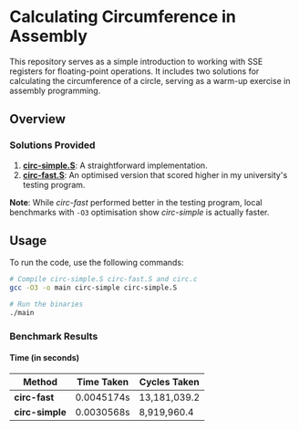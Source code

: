 # Calculating Circumference in Assembly

This repository serves as a simple introduction to working with SSE registers for floating-point operations. It includes two solutions for calculating the circumference of a circle, serving as a warm-up exercise in assembly programming.


## Overview

### Solutions Provided
1. [**circ-simple.S**](https://github.com/bentoBAUX/Calculating-Circumference-in-Assembly/blob/master/src/circ-simple.S): A straightforward implementation.
2. [**circ-fast.S**](https://github.com/bentoBAUX/Calculating-Circumference-in-Assembly/blob/master/src/circ-fast.S): An optimised version that scored higher in my university's testing program.

**Note**: While *circ-fast* performed better in the testing program, local benchmarks with `-O3` optimisation show *circ-simple* is actually faster.


## Usage

To run the code, use the following commands:

```bash
# Compile circ-simple.S circ-fast.S and circ.c
gcc -O3 -o main circ-simple circ-simple.S

# Run the binaries
./main
```
### Benchmark Results

#### Time (in seconds)
| Method       | Time Taken   | Cycles Taken
|--------------|--------------|--------------|
| **circ-fast**  | 0.0045174s   | 13,181,039.2    |
| **circ-simple** | 0.0030568s   | 8,919,960.4    |

